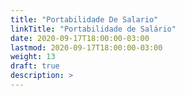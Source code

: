 ```yaml
---
title: "Portabilidade De Salario"
linkTitle: "Portabilidade de Salário"
date: 2020-09-17T18:00:00-03:00
lastmod: 2020-09-17T18:00:00-03:00
weight: 13
draft: true
description: >
---
```

